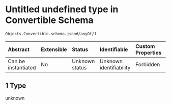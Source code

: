 # Untitled undefined type in Convertible Schema

```txt
Objects.Convertible.schema.json#/anyOf/1
```



| Abstract            | Extensible | Status         | Identifiable            | Custom Properties | Additional Properties | Access Restrictions | Defined In                                                                            |
| :------------------ | :--------- | :------------- | :---------------------- | :---------------- | :-------------------- | :------------------ | :------------------------------------------------------------------------------------ |
| Can be instantiated | No         | Unknown status | Unknown identifiability | Forbidden         | Allowed               | none                | [Convertible.schema.json*](../objects/Convertible.schema.json "open original schema") |

## 1 Type

unknown
